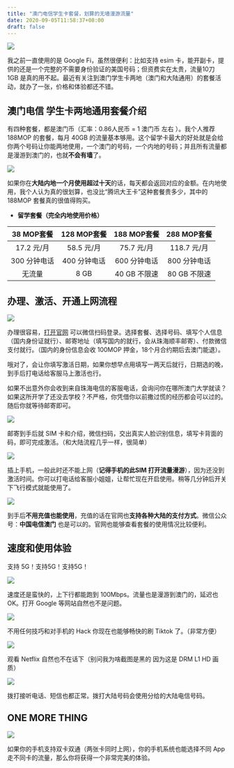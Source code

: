 ```yaml
---
title: "澳门电信学生卡套餐，划算的无墙漫游流量"
date: 2020-09-05T11:58:37+08:00
draft: false
---
```


![](https://oss.qust.me/img/20200905160851.png)

我之前一直使用的是 Google Fi，虽然很便利：比如支持 esim 卡，能开副卡，提供的还是一个完整的不需要身份验证的美国号码；但资费实在太贵，流量10刀 1GB 是真的用不起。最近有关注到澳门学生卡两地（澳门和大陆通用）的套餐活动，就办了一张，价格和体验都还不错。<!--more-->

## 澳门电信 学生卡两地通用套餐介绍

有四种套餐，都是澳门币（汇率：0.86人民币 = 1 澳门币 左右 ）。我个人推荐 188MOP 的套餐，每月 40GB 的流量基本够用。这个留学卡最大的好处就是会给你两个号码让你能两地使用，一个澳门的号码，一个内地的号码；并且所有流量都是漫游到澳门的，也就**不会有墙**了。

![](https://oss.qust.me/img/20200905163122.png)

如果你在**大陆内地一个月使用超过十天**的话，每天都会返回对应的金额。在内地使用，我个人认为真的很划算，也没比“腾讯大王卡”这种套餐贵多少，其中的 188MOP 套餐真的很值得购买。

* **留学套餐（完全内地使用价格）**

|  38 MOP套餐  | 128 MOP套餐  | 188 MOP套餐  | 288 MOP套餐  |
| :----------: | :----------: | :----------: | :----------: |
|  17.2 元/月  |  58.5 元/月  |  75.7 元/月  | 118.7 元/月  |
| 300 分钟电话 | 400 分钟电话 | 600 分钟电话 | 800 分钟电话 |
|    无流量    |     8 GB     | 40 GB 不限速 | 80 GB 不限速 |

## 办理、激活、开通上网流程

![](https://oss.qust.me/img/20200905163016.png)

办理很容易，[打开官网](https://www.1888.com.mo/std/plan2020) 可以微信扫码登录。选择套餐、选择号码、填写个人信息（国内身份证就行）、邮寄地址（填写国内的就行，会从珠海顺丰邮寄）、付款微信支付就行。（国内的身份信息会收 100MOP 押金，18个月合约期后去澳门能退）。

哦对了，会让你填写激活日期，如果你想早点用填写一两天后就行，日期选的晚，到手后打电话给客服马上激活也行。

如果不出意外你会收到来自珠海电信的客服电话，会询问你在哪所澳门大学就读？如果这所开学了还没去学校？不严格，你凭借你以前撒过慌的经历都会可以过的。随后你就等待邮寄即可。

![](https://oss.qust.me/img/20200905164200.jpg)

邮寄到手后就 SIM 卡和介绍，微信扫码，交出真实人脸识别信息，填写卡背面的码，即可完成激活。（和大陆流程几乎一样，很简单）

![](https://oss.qust.me/img/20200905164607.jpg)

插上手机，一般此时还不能上网（**记得手机的此SIM 打开流量漫游**），因为还没到激活时间。你可以打电话给客服小姐姐，让帮忙现在开启使用。稍等几分钟后开关下飞行模式就能使用了。

![](https://oss.qust.me/img/20200905165054.png)

到手后**不用充值也能使用**，充值的话在官网也**支持各种大陆的支付方式**。微信公众号：**中国电信澳门** 也是可以的。官网也能够查看套餐的使用情况比较便利。

## 速度和使用体验

支持 5G！支持5G！支持5G！

![](https://oss.qust.me/img/20200905165645.jpg)

速度还是蛮快的，上下行都能跑到 100Mbps。流量也是漫游到澳门的，延迟也OK。打开 Google 等网站自然也不是问题。

![](https://oss.qust.me/img/20200905165826.jpg)

不用任何技巧和对手机的 Hack 你现在也能够畅快的刷 Tiktok 了。（非常方便）

![](https://oss.qust.me/img/20200905170610.jpg)

观看 Netflix 自然也不在话下（别问我为啥截图是黑的 因为这是 DRM L1 HD 画质）

![](https://oss.qust.me/img/20200905170851.jpg)

拨打接听电话、短信也都正常。拨打大陆号码会使用分给的大陆电信号码。

## ONE MORE THING

![](https://oss.qust.me/img/20200905171430.jpg)

如果你的手机支持双卡双通（两张卡同时上网），你的手机系统也能选择不同 App 走不同卡的流量，那么你将获得一个非常完美的体验。